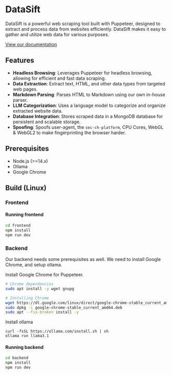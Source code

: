 # DataSift

DataSift is a powerful web scraping tool built with Puppeteer, designed to extract and process data from websites efficiently. DataSift makes it easy to gather and utilize web data for various purposes.

[View our documentation](./documentation/Documentation.md)

## Features

- **Headless Browsing**: Leverages Puppeteer for headless browsing, allowing for efficient and fast data scraping.
- **Data Extraction**: Extract text, HTML, and other data types from targeted web pages.
- **Markdown Parsing**: Parses HTML to Markdown using our own in-house parser.
- **LLM Categorization**: Uses a language model to categorize and organize extracted website data.
- **Database Integration**: Stores scraped data in a MongoDB database for persistent and scalable storage.
- **Spoofing**: Spoofs user-agent, the `sec-ch-platform`, CPU Cores, WebGL & WebGL2 to make fingerprinting the browser harder.

## Prerequisites

- Node.js (>=14.x)
- Ollama
- Google Chrome

## Build (Linux)

### Frontend

#### Running frontend

```bash
cd frontend
npm install
npm run dev
```

### Backend

Our backend needs some prerequisites as well. We need to install Google Chrome, and setup ollama.

Install Google Chrome for Puppeteer.

```bash
# Chrome dependencies
sudo apt install -y wget gnupg

# Installing Chrome
wget https://dl.google.com/linux/direct/google-chrome-stable_current_amd64.deb
sudo dpkg -i google-chrome-stable_current_amd64.deb
sudo apt --fix-broken install -y
```

Install ollama

```
curl -fsSL https://ollama.com/install.sh | sh
ollama run llama3.1
```

#### Running backend

```bash
cd backend
npm install
npm run dev
```
